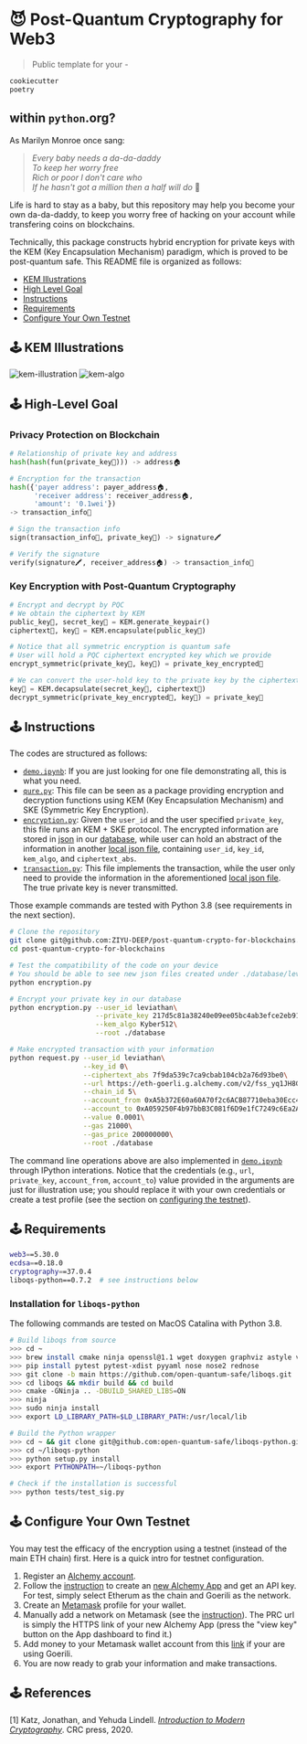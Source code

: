 # 😈 Post-Quantum Cryptography for Web3

> Public template for your -
```py
cookiecutter
poetry
```
within `python`.org?
---
As Marilyn Monroe once sang:
> *Every baby needs a da-da-daddy*\
> *To keep her worry free*\
> *Rich or poor I don't care who*\
> *If he hasn't got a million then a half will do* 💸

Life is hard to stay as a baby, but this repository may help you become your own da-da-daddy, to keep you worry free of hacking on your account while transfering coins on blockchains.

Technically, this package constructs hybrid encryption for private keys with the KEM (Key Encapsulation Mechanism) paradigm, which is proved to be post-quantum safe. This README file is organized as follows:
- [KEM Illustrations](#-kem-illustrations)
- [High Level Goal](#-high-level-goal)
- [Instructions](#-instructions)
- [Requirements](#-requirements)
- [Configure Your Own Testnet](#-configure-your-own-testnet)

## 🕹 KEM Illustrations
![kem-illustration](images/kem-illustration.png)
![kem-algo](images/kem-algo.png)
<!-- The key pair generation are run only once, and we assume that the secret key is stored securely by the receiver. -->
<!-- We assume that the channel is unsafe. -->
<!-- Suppose that if there is no EMS and we directly transmit the key, then this key may be intercepted and be used to decrypt the message. -->
<!-- Thus, KEM is introduced. In this case, only the ciphertext is transmitted (assuming that the secret key is pre-saved by the receiver). -->
<!-- Even if the attacker intercepts the ciphertext, he will not be able to guess even a bit for the key, which is used to encode the message. -->

## 🕹 High-Level Goal
### Privacy Protection on Blockchain
```python
# Relationship of private key and address
hash(hash(fun(private_key🔑))) -> address🏠

# Encryption for the transaction
hash({'payer address': payer_address🏠,
      'receiver address': receiver_address🏠,
      'amount': '0.1wei'})   
-> transaction_info🧾

# Sign the transaction info
sign(transaction_info🧾, private_key🔑) -> signature🖍

# Verify the signature
verify(signature🖍, receiver_address🏠) -> transaction_info🧾
```
### Key Encryption with Post-Quantum Cryptography
```python
# Encrypt and decrypt by PQC
# We obtain the ciphertext by KEM
public_key💉, secret_key🧬 = KEM.generate_keypair()
ciphertext📜, key💊 = KEM.encapsulate(public_key💉)

# Notice that all symmetric encryption is quantum safe
# User will hold a PQC ciphertext encrypted key which we provide
encrypt_symmetric(private_key🔑, key💊) = private_key_encrypted🔐

# We can convert the user-hold key to the private key by the ciphertext
key💊 = KEM.decapsulate(secret_key🧬, ciphertext📜)
decrypt_symmetric(private_key_encrypted🔐, key💊) = private_key🔑
```

## 🕹 Instructions
The codes are structured as follows:
- [`demo.ipynb`](https://github.com/ZIYU-DEEP/post-quantum-crypto-for-blockchains/blob/main/demo.ipynb): If you are just looking for one file demonstrating all, this is what you need.
- [`qure.py`](https://github.com/ZIYU-DEEP/post-quantum-crypto-for-blockchains/blob/main/encryption.py): This file can be seen as a package providing encryption and decryption functions using KEM (Key Encapsulation Mechanism) and SKE (Symmetric Key Encryption).
- [`encryption.py`](https://github.com/ZIYU-DEEP/post-quantum-crypto-for-blockchains/blob/main/encryption.py): Given the `user_id` and the user specified `private_key`, this file runs an KEM + SKE protocol. The encrypted information are stored in [json](https://github.com/ZIYU-DEEP/post-quantum-crypto-for-blockchains/blob/main/database/leviathan/0.json) in our [database](https://github.com/ZIYU-DEEP/post-quantum-crypto-for-blockchains/tree/main/database/), while user can hold an abstract of the information in another [local json file](https://github.com/ZIYU-DEEP/post-quantum-crypto-for-blockchains/blob/main/database/leviathan/0_local.json), containing `user_id`, `key_id`, `kem_algo`, and `ciphertext_abs`.
- [`transaction.py`](https://github.com/ZIYU-DEEP/post-quantum-crypto-for-blockchains/blob/main/transaction.py): This file implements the transaction, while the user only need to provide the information in the aforementioned [local json file](https://github.com/ZIYU-DEEP/post-quantum-crypto-for-blockchains/blob/main/database/leviathan/0_local.json). The true private key is never transmitted.

Those example commands are tested with Python 3.8 (see requirements in the next section).
```bash
# Clone the repository
git clone git@github.com:ZIYU-DEEP/post-quantum-crypto-for-blockchains.git
cd post-quantum-crypto-for-blockchains

# Test the compatibility of the code on your device
# You should be able to see new json files created under ./database/leviathan/
python encryption.py

# Encrypt your private key in our database
python encryption.py --user_id leviathan\
                     --private_key 217d5c81a38240e09ee05bc4ab3efce2eb91d24973162f9833ed18aa7b4460b9\
                     --kem_algo Kyber512\
                     --root ./database

# Make encrypted transaction with your information
python request.py --user_id leviathan\
                  --key_id 0\
                  --ciphertext_abs 7f9da539c7ca9cbab104cb2a76d93be0\
                  --url https://eth-goerli.g.alchemy.com/v2/fss_yq1JH8COJapGjbQCuaCD77JrjQRp\
                  --chain_id 5\
                  --account_from 0xA5b372E60a60A70f2c6ACB87710eba30Ecc4D479\
                  --account_to 0xA059250F4b97bbB3C081f6D9e1fC7249c6Ea2A0c\
                  --value 0.0001\
                  --gas 21000\
                  --gas_price 200000000\
                  --root ./database
```
The command line operations above are also implemented in [`demo.ipynb`](https://github.com/ZIYU-DEEP/post-quantum-crypto-for-blockchains/blob/main/demo.ipynb) through IPython interations. Notice that the credentials (e.g., `url`, `private_key`, `account_from`, `account_to`) value provided in the arguments are just for illustration use; you should replace it with your own credentials or create a test profile (see the section on [configuring the testnet](#-configure-your-own-testnet)).

## 🕹 Requirements
```bash
web3==5.30.0
ecdsa==0.18.0
cryptography==37.0.4
liboqs-python==0.7.2  # see instructions below
```
### Installation for `liboqs-python`
The following commands are tested on MacOS Catalina with Python 3.8.
```bash
# Build liboqs from source
>>> cd ~
>>> brew install cmake ninja openssl@1.1 wget doxygen graphviz astyle valgrind
>>> pip install pytest pytest-xdist pyyaml nose nose2 rednose
>>> git clone -b main https://github.com/open-quantum-safe/liboqs.git
>>> cd liboqs && mkdir build && cd build
>>> cmake -GNinja .. -DBUILD_SHARED_LIBS=ON
>>> ninja
>>> sudo ninja install
>>> export LD_LIBRARY_PATH=$LD_LIBRARY_PATH:/usr/local/lib

# Build the Python wrapper
>>> cd ~ && git clone git@github.com:open-quantum-safe/liboqs-python.git
>>> cd ~/liboqs-python
>>> python setup.py install
>>> export PYTHONPATH=~/liboqs-python

# Check if the installation is successful
>>> python tests/test_sig.py
```

## 🕹 Configure Your Own Testnet
You may test the efficacy of the encryption using a testnet (instead of the main ETH chain) first. Here is a quick intro for testnet configuration.
1. Register an [Alchemy account](https://www.alchemy.com/).
2. Follow the [instruction](https://docs.alchemy.com/docs/alchemy-quickstart-guide) to create an [new Alchemy App](https://dashboard.alchemy.com/apps) and get an API key. For test, simply select Etherum as the chain and Goerili as the network.
3. Create an [Metamask](https://metamask.io/) profile for your wallet.
4. Manually add a network on Metamask (see the [instruction](https://docs.alchemy.com/docs/how-to-add-alchemy-rpc-endpoints-to-metamask)). The PRC url is simply the HTTPS link of your new Alchemy App (press the "view key" button on the App dashboard to find it.)
5. Add money to your Metamask wallet account from this [link](https://goerlifaucet.com/) if your are using Goerili.
6. You are now ready to grab your information and make transactions.

## 🕹 References
[1] Katz, Jonathan, and Yehuda Lindell. [*Introduction to Modern Cryptography*](http://library.lol/main/E59B838EB90F79A638831BEDCEAA5179). CRC press, 2020.
